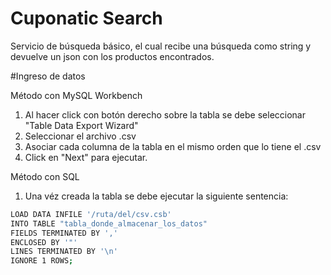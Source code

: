 # Cuponatic Search

Servicio de búsqueda básico, el cual recibe una búsqueda como string y devuelve un json con los productos encontrados.


#Ingreso de datos

Método con MySQL Workbench

1. Al hacer click con botón derecho sobre la tabla se debe seleccionar "Table Data Export Wizard"
2. Seleccionar el archivo .csv
3. Asociar cada columna de la tabla en el mismo orden que lo tiene el .csv
4. Click en "Next" para ejecutar.

Método con SQL

1. Una véz creada la tabla se debe ejecutar la siguiente sentencia:
	
```bash
LOAD DATA INFILE '/ruta/del/csv.csb'
INTO TABLE "tabla_donde_almacenar_los_datos"
FIELDS TERMINATED BY ','
ENCLOSED BY '"'
LINES TERMINATED BY '\n'
IGNORE 1 ROWS;
```


	
